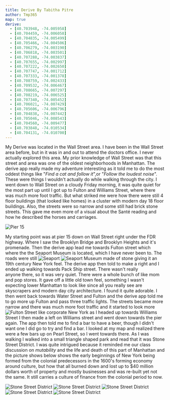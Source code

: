 ```yaml
---
title: Derive By Tabitha Pitre
author: Tmp365
map: true
derive:
  - [40.703948, -74.005958]
  - [40.704459, -74.006058]
  - [40.704835, -74.005499]
  - [40.705466, -74.004506]
  - [40.706279, -74.003190]
  - [40.706818, -74.003501]
  - [40.707288, -74.003837]
  - [40.707655, -74.002997]
  - [40.707222, -74.002650]
  - [40.707747, -74.001712]
  - [40.707333, -74.001378]
  - [40.708759, -74.002433]
  - [40.709532, -74.006467]
  - [40.708665, -74.007297]
  - [40.708219, -74.006525]
  - [40.707340, -74.005452]
  - [40.706021, -74.007429]
  - [40.705606, -74.006796]
  - [40.704838, -74.007442]
  - [40.705046, -74.008543]
  - [40.704560, -74.009477]
  - [40.703848, -74.010534]
  - [40.704131, -74.010700]
---
```


My Derive was located in the Wall Street area. I have been in the Wall Street
area before, but in it was in and out to attend the doctors office.
I never actually explored this area. My prior knowledge of Wall Street was
that this street and area was one of the oldest neighborhoods in Manhattan.
The derive app really made my adventure interesting as it told me to do the most
oddest things like "_Find a cat and follow it_",or "_Follow the loudest noise_".
These were things I wouldn't actually do while walking through the city.
I went down to Wall Street on a cloudy Friday morning, it was quite quiet for
the most part up until I got up to Fulton and Williams Street, where there was
much more foot traffic. But what striked me were how there were still 4 floor
buildings (that looked like homes) in a cluster with modern day 18 floor buildings.
Also, the streets were so narrow and some still had brick stone streets.
This gave me even more of a visual about the Santé reading and how he described
the horses and carriages.


![Pier 15](https://i.imgur.com/uWeAMpG.jpg)

My starting point was at pier 15 down on Wall Street right under the FDR
highway. Where I saw the Brooklyn Bridge and Brooklyn Heights and it's promenade.
Then the derive app lead me towards Fulton street which where the
the Seaport Museum is located, which I have never been to. The roads were still ![Seaport](https://i.imgur.com/lFTy9nL.jpg)
![Seaport Museum](https://i.imgur.com/egPfh13.jpg)
made of stone giving it an 19th century New York feel. The derive app then told
to make a right and I ended up walking towards Pack Ship street. There wasn't really  
anyone there, so it was very quiet. There were a whole bunch of like mom and pop
stores. It gave off a little old town feel, something I wasn't expecting
lower Manhattan to look like since all you really see are skyscrapers and modern
day city architecture. I found it quite adorable.
I then went back towards Water Street and Fulton and the derive app told me to
go more up Fulton and pass three traffic lights. The streets became more narrow
and there was much more foot traffic and it started to look more ![Fulton Street](https://i.imgur.com/RqESkTp.jpg)
like corporate New York as I headed up towards Williams Street
I then made a left on Williams street and went down towards the pier again. The
app then told me to find a bar to have a beer, though I didn't want one I did
go to try and find a bar. I looked at my map and realized there were a few bars
up on Pearl Street, so I went towards there. As I was walking I walked into a
small triangle shaped park and read that it was Stone Street District. I was quite
intrigued because it reminded me our class discussion on _mutability_ and the life and death
of this part of Manhattan and the picture shows below shows the early beginnings of
New York being formed from the colonial predecessors in the 1600's forming economy around
culture, but how that all burned down and lost up to $40 million dollars worth
of property and mostly businesses and was re-built yet not the same. It still carries
a culture of finance from the colonial period to now.  


![Stone Street District](https://i.imgur.com/pXoZHpT.jpg)
![Stone Street District](https://i.imgur.com/aCaHf0j.jpg)
![Stone Street District](https://i.imgur.com/MbZ0kv7.gif)
![Stone Street District](https://i.imgur.com/izRAXKI.jpg)
![Stone Street District](https://i.imgur.com/B8HHxFj.jpg)
